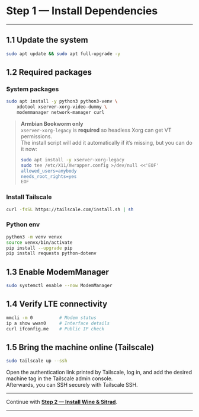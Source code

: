 # Step 1 — Install Dependencies
---

## 1.1 Update the system
```bash
sudo apt update && sudo apt full-upgrade -y
```

## 1.2 Required packages

### System packages
```bash
sudo apt install -y python3 python3-venv \
    xdotool xserver-xorg-video-dummy \
    modemmanager network-manager curl
```

> **Armbian Bookworm only**  
> `xserver-xorg-legacy` is **required** so headless Xorg can get VT permissions.  
> The install script will add it automatically if it’s missing, but you can do it now:
> ```bash
> sudo apt install -y xserver-xorg-legacy
> sudo tee /etc/X11/Xwrapper.config >/dev/null <<'EOF'
> allowed_users=anybody
> needs_root_rights=yes
> EOF
> ```

### Install Tailscale
```bash
curl -fsSL https://tailscale.com/install.sh | sh
```

### Python env
```bash
python3 -m venv venvx
source venvx/bin/activate
pip install --upgrade pip
pip install requests python-dotenv
```

## 1.3 Enable ModemManager
```bash
sudo systemctl enable --now ModemManager
```

## 1.4 Verify LTE connectivity
```bash
mmcli -m 0          # Modem status
ip a show wwan0     # Interface details
curl ifconfig.me    # Public IP check
```

## 1.5 Bring the machine online (Tailscale)
```bash
sudo tailscale up --ssh
```
Open the authentication link printed by Tailscale, log in, and add the desired machine tag in the Tailscale admin console.  
Afterwards, you can SSH securely with Tailscale SSH.

---

Continue with **[Step 2 — Install Wine & Sitrad](install_sitrad.md)**.

---

